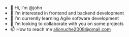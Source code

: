 - 👋 Hi, I’m @john
- 👀 I’m interested in frontend and backend development
- 🌱 I’m currently learning Agile software development
- 💞️ I’m looking to collaborate with you on some projects
- 📫 How to reach me alionuche2008@gmail.com

<!---
john12gate/john12gate is a ✨ special ✨ repository because its `README.md` (this file) appears on your GitHub profile.
You can click the Preview link to take a look at your changes.
--->
